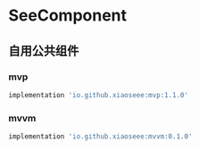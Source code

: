 # SeeComponent
## 自用公共组件

### mvp

```groovy
implementation 'io.github.xiaoseee:mvp:1.1.0'
```


### mvvm

```groovy
implementation 'io.github.xiaoseee:mvvm:0.1.0'
```

